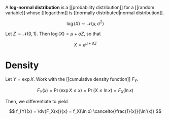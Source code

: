 A **log-normal distribution** is a [[probability distribution]] for a [[random variable]] whose [[logarithm]] is [[normally distributed|normal distribution]].

$$
\log(X) \sim \mathcal{N}\left(\mu, \sigma^2\right)
$$

Let $Z \sim \mathcal{N}(0, 1)$. Then $\log(X) = \mu + \sigma Z$, so that

$$
X = e^{\mu + \sigma Z}
$$

# Density

Let $Y = \exp X$. Work with the [[cumulative density function]] $F_Y$.

$$
F_Y(x) = \Pr(\exp X \leqslant x) = \Pr( X \leqslant \ln x ) = F_X(\ln x)
$$

Then, we differentiate to yield

$$
f_{Y}(x) = \dv{F_X(x)}{x} = f_X(\ln x) \cancelto{\frac{1}{x}}{\ln'(x)}
$$